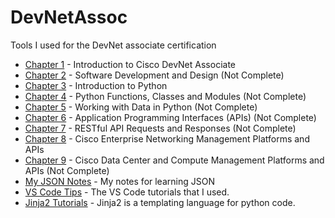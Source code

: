 # DevNetAssoc

Tools I used for the DevNet associate certification 

* [Chapter 1](https://github.com/rikosintie/DevNetAssoc/tree/main/chapter01) - Introduction to Cisco DevNet Associate  
* [Chapter 2](https://github.com/rikosintie/DevNetAssoc/tree/main/chapter02) - Software Development and Design (Not Complete)  
* [Chapter 3](https://github.com/rikosintie/DevNetAssoc/tree/main/chapter03) - Introduction to Python  
* [Chapter 4](https://github.com/rikosintie/DevNetAssoc/tree/main/chapter04) - Python Functions, Classes and Modules (Not Complete)  
* [Chapter 5](https://github.com/rikosintie/DevNetAssoc/tree/main/chapter05) - Working with Data in Python (Not Complete)  
* [Chapter 6](https://github.com/rikosintie/DevNetAssoc/tree/main/chapter06) - Application Programming Interfaces (APIs) (Not Complete)  
* [Chapter 7]() - RESTful API Requests and Responses (Not Complete)  
* [Chapter 8](https://github.com/rikosintie/DevNetAssoc/tree/main/chapter08) - Cisco Enterprise Networking Management Platforms and APIs  
* [Chapter 9](https://github.com/rikosintie/DevNetAssoc/tree/main/chapter09) - Cisco Data Center and Compute Management Platforms and APIs (Not Complete)
* [My JSON Notes](https://github.com/rikosintie/DevNetAssoc/tree/main/json-notes) - My notes for learning JSON
* [VS Code Tips](https://github.com/rikosintie/DevNetAssoc/tree/main/VS_Code) - The VS Code tutorials that I used.
* [Jinja2 Tutorials](https://github.com/rikosintie/DevNetAssoc/tree/main/Jinja2) - Jinja2 is a templating language for python code.
